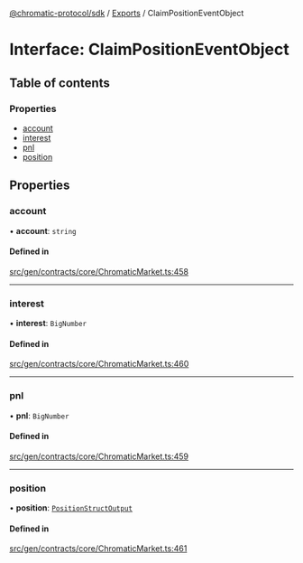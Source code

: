[@chromatic-protocol/sdk](../README.md) / [Exports](../modules.md) / ClaimPositionEventObject

# Interface: ClaimPositionEventObject

## Table of contents

### Properties

- [account](ClaimPositionEventObject.md#account)
- [interest](ClaimPositionEventObject.md#interest)
- [pnl](ClaimPositionEventObject.md#pnl)
- [position](ClaimPositionEventObject.md#position)

## Properties

### account

• **account**: `string`

#### Defined in

[src/gen/contracts/core/ChromaticMarket.ts:458](https://github.com/chromatic-protocol/sdk/blob/27c8c90/src/gen/contracts/core/ChromaticMarket.ts#L458)

___

### interest

• **interest**: `BigNumber`

#### Defined in

[src/gen/contracts/core/ChromaticMarket.ts:460](https://github.com/chromatic-protocol/sdk/blob/27c8c90/src/gen/contracts/core/ChromaticMarket.ts#L460)

___

### pnl

• **pnl**: `BigNumber`

#### Defined in

[src/gen/contracts/core/ChromaticMarket.ts:459](https://github.com/chromatic-protocol/sdk/blob/27c8c90/src/gen/contracts/core/ChromaticMarket.ts#L459)

___

### position

• **position**: [`PositionStructOutput`](../modules.md#positionstructoutput)

#### Defined in

[src/gen/contracts/core/ChromaticMarket.ts:461](https://github.com/chromatic-protocol/sdk/blob/27c8c90/src/gen/contracts/core/ChromaticMarket.ts#L461)
